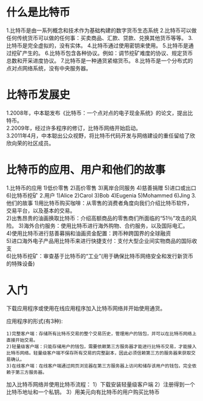 
# 什么是比特币
  
  1.比特币是由一系列概念和技术作为基础构建的数字货币生态系统 
  2.比特币可以做任何传统货币可以做的任何事：买卖商品、汇款、贷款、兑换其他货币等等。
  3.比特币是完全虚拟的，没有实体。
  4.比特币通过使用密钥来使用。
  5.比特币是通过挖矿产生的。
  6.比特币包含各种协议。例如：调节挖矿难度的协议、规定货币总数和开采进度协议。
  7.比特币是一种通货紧缩货币。
  8.比特币是一个分布式的点对点网络系统，没有中央服务器。

# 比特币发展史

1.2008年，中本聪发布《比特币：一个点对点的电子现金系统》的论文，提出比特币。  
2.2009年，经过许多程序的修订，比特币网络开始启动。  
3.2011年4月，中本聪出公众视野，将比特币代码开发与网络建设的重任留给了欣欣向荣的社区成员。  

# 比特币的应用、用户和他们的故事
  1.比特币的应用
    1)低价零售
    2)高价零售
    3)离岸合同服务
    4)慈善捐赠
    5)进口或出口
    6)比特币挖矿
  2.用户
    1)Alice
    2)Carol
    3)Bob
    4)Eugenia
    5)Mohammed
    6)Jing
  3.他们的故事
    1)用比特币购买咖啡：从零售的消费者角度向我们介绍比特币软件，交易平台，以及基本的交易。  
    2)出售昂贵的油画换取比特币：介绍高额商品的零售商们所面临的“51％”攻击的风险。
    3)海外合约服务：使用比特币进行海外购物、合约服务，以及国际电汇。  
    4)使用比特币进行慈善募捐和油画资金配置：跨币种跨国界的全球融资  
    5)进口海外电子产品用比特币来进行快捷支付：支付大型企业间实物商品的国际收支  
    6)比特币挖矿：审查基于比特币的“工业”(用于确保比特币网络安全和发行新货币的特殊设备)  

# 入门

  下载应用程序或使用在线应用程序加入比特币网络并开始使用通货。

  应用程序的形式(有3种):

    1)完整客户端：存储所有比特币交易的整个交易历史，管理用户的钱包，并可以在比特币网络上直接开始交易。
    2)轻量级客户端：只能存储用户的钱包，需要依赖第三方服务器才能进行比特币交易，才能接入比特币网络。轻量级客户端不保存所有交易的完整副本，因此必须信赖第三方的服务器来获取交易确认。
    3)在线客户端：在线客户端通过网页浏览器在第三方服务器上访问和储存该用户的钱包，完全依赖于第三方服务器。 

  加入比特币网络并使用比特币流程：
    1）下载安装轻量级客户端
    2）注册得到一个比特币地址和一个私钥。
    3）用美元向有比特币的用户购买比特币
    